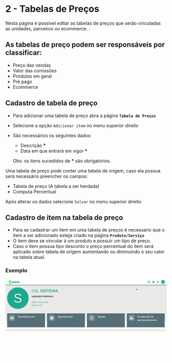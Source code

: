# 2 - Tabelas de Preços

Nesta página é possível editar as tabelas de preços que serão vinculadas as unidades, parceiros ou ecommerce. .

## As tabelas de preço podem ser responsáveis por classificar:

* Preço das vendas
* Valor das comissões
* Pródutos em geral
* Pré pago
* Ecommerce

## Cadastro de tabela de preço

* Para adicionar uma tabela de preço abra a página **`Tabela de Preços`**
* Selecione a opção `Adicionar item` no menu superior direito
* São necessários os seguintes dados:

  * Descrição **\***
  * Data em que entrará em vigor **\***

  Obs: os itens sucedidos de **\*** são obrigatórios.

Uma tabela de preço pode conter uma tabela de origem, caso ela possua será necessário preencher os campos:

* Tabela de preço \(A tabela a ser herdada\)
* Computa Percentual

Após alterar os dados selecione `Salvar` no menu superior direito

## Cadastro de item na tabela de preço

* Para se cadastrar um item em uma tabela de preços é necessario que o item a ser adicionado esteja criado na página **`Produto/Serviço`**
* O item deve se vincular á um produto e possuir um tipo de preço.
* Caso o item possua tipo desconto o preço percentual do item será aplicado sobre tabela de origem aumentando ou diminuindo o seu valor na tabela atual.

### Exemplo

![Cadastro de tabela de pre&#xE7;o](../../../.gitbook/assets/fluxo-tabela-de-precos.gif)


